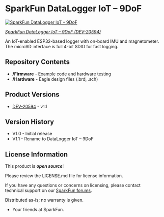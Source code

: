 SparkFun DataLogger IoT – 9DoF
========================================

[![SparkFun DataLogger IoT – 9DoF](https://cdn.sparkfun.com/assets/parts/2/0/4/2/4/20594-_01.jpg)](https://www.sparkfun.com/products/20594)

[*SparkFun DataLogger IoT – 9DoF (DEV-20594)*](https://www.sparkfun.com/products/20594)

An IoT-enabled ESP32-based logger with on-board IMU and magnetometer. The microSD interface is full 4-bit SDIO for fast logging.


Repository Contents
-------------------
* **/Firmware** - Example code and hardware testing
* **/Hardware** - Eagle design files (.brd, .sch)

Product Versions
----------------
* [DEV-20594](https://www.sparkfun.com/products/20594) - v1.1

Version History
---------------
- V1.0 - Initial release
- V1.1 - Rename to DataLogger IoT – 9DoF

License Information
-------------------

This product is _**open source**_! 

Please review the LICENSE.md file for license information. 

If you have any questions or concerns on licensing, please contact technical support on our [SparkFun forums](https://forum.sparkfun.com/viewforum.php?f=152).

Distributed as-is; no warranty is given.

- Your friends at SparkFun.

_<COLLABORATION CREDIT>_
